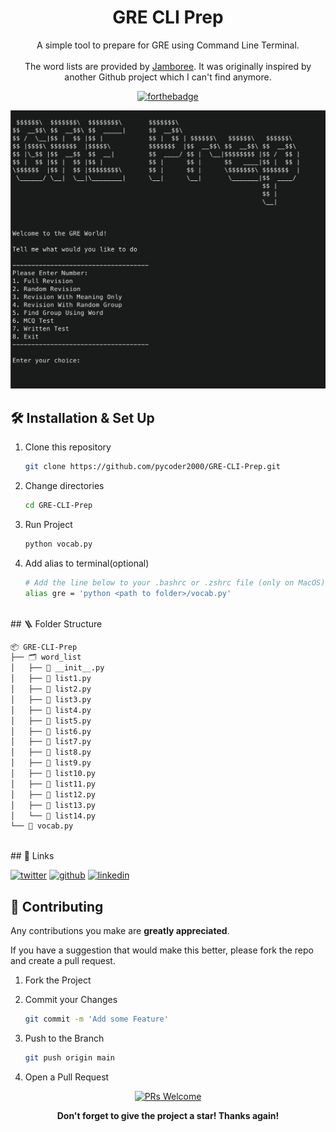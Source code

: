 <h1 align="center">
  GRE CLI Prep
</h1>

<p align="center">
  A simple tool to prepare for GRE using Command Line Terminal.<br><br>
  The word lists are provided by <a href="https://www.jamboreeindia.com/downloads/GRE-Vocabulary-jamboree.pdf">Jamboree</a>. It was originally inspired by another Github project which I can't find anymore.
</p>

<div align="center">

[![forthebadge](https://forthebadge.com/images/badges/made-with-python.svg)](https://forthebadge.com)

</div>

![demo](https://github.com/pycoder2000/GRE-CLI-Prep/raw/main/demo.png)
<br>
## 🛠 Installation & Set Up

1. Clone this repository

   ```sh
   git clone https://github.com/pycoder2000/GRE-CLI-Prep.git
   ```

2. Change directories

   ```sh
   cd GRE-CLI-Prep
   ```

3. Run Project

   ```sh
   python vocab.py
   ```

4. Add alias to terminal(optional)

   ```sh
   # Add the line below to your .bashrc or .zshrc file (only on MacOS)
   alias gre = 'python <path to folder>/vocab.py'
   ```
<br>
## 🪜 Folder Structure

```bash
📦 GRE-CLI-Prep
├── 🗂️ word_list
│   ├── 📝 __init__.py
│   ├── 📝 list1.py
│   ├── 📝 list2.py
│   ├── 📝 list3.py
│   ├── 📝 list4.py
│   ├── 📝 list5.py
│   ├── 📝 list6.py
│   ├── 📝 list7.py
│   ├── 📝 list8.py
│   ├── 📝 list9.py
│   ├── 📝 list10.py
│   ├── 📝 list11.py
│   ├── 📝 list12.py
│   ├── 📝 list13.py
│   └── 📝 list14.py
└── 📝 vocab.py
```
<br>
## 🔗 Links

[![twitter](https://img.shields.io/badge/twitter-1DA1F2?style=for-the-badge&logo=twitter&logoColor=white)](https://twitter.com/lone_Musk) [![github](https://img.shields.io/badge/github-171515?style=for-the-badge&logo=github&logoColor=white)](https://github.com/pycoder2000) [![linkedin](https://img.shields.io/badge/linkedin-0A66C2?style=for-the-badge&logo=linkedin&logoColor=white)](https://www.linkedin.com/in/parth-desai-2bb1b0160/)

## 🍰 Contributing

Any contributions you make are **greatly appreciated**.

If you have a suggestion that would make this better, please fork the repo and create a pull request.

1. Fork the Project

2. Commit your Changes

   ```bash
   git commit -m 'Add some Feature'
   ```

3. Push to the Branch

   ```bash
   git push origin main
   ```

4. Open a Pull Request

<div align="center">

<a href="https://makeapullrequest.com" target="blank" >![PRs Welcome](https://img.shields.io/badge/PR-Welcome-brightgreen?style=for-the-badge)</a>

**Don't forget to give the project a star! Thanks again!**
</div>

